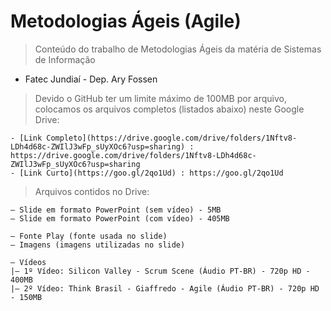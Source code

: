 # Metodologias Ágeis (Agile)

> Conteúdo do trabalho de Metodologias Ágeis da matéria de Sistemas de Informação
  - Fatec Jundiaí - Dep. Ary Fossen

> Devido o GitHub ter um limite máximo de 100MB por arquivo, colocamos os arquivos
  completos (listados abaixo) neste Google Drive:
  
    - [Link Completo](https://drive.google.com/drive/folders/1Nftv8-LDh4d68c-ZWIlJ3wFp_sUyXOc6?usp=sharing) : https://drive.google.com/drive/folders/1Nftv8-LDh4d68c-ZWIlJ3wFp_sUyXOc6?usp=sharing
    - [Link Curto](https://goo.gl/2qo1Ud) : https://goo.gl/2qo1Ud


> Arquivos contidos no Drive:

    — Slide em formato PowerPoint (sem vídeo) - 5MB
    — Slide em formato PowerPoint (com vídeo) - 405MB

    — Fonte Play (fonte usada no slide)
    — Imagens (imagens utilizadas no slide)
    
    — Vídeos
    |— 1º Vídeo: Silicon Valley - Scrum Scene (Áudio PT-BR) - 720p HD - 400MB
    |— 2º Vídeo: Think Brasil - Giaffredo - Agile (Áudio PT-BR) - 720p HD - 150MB
